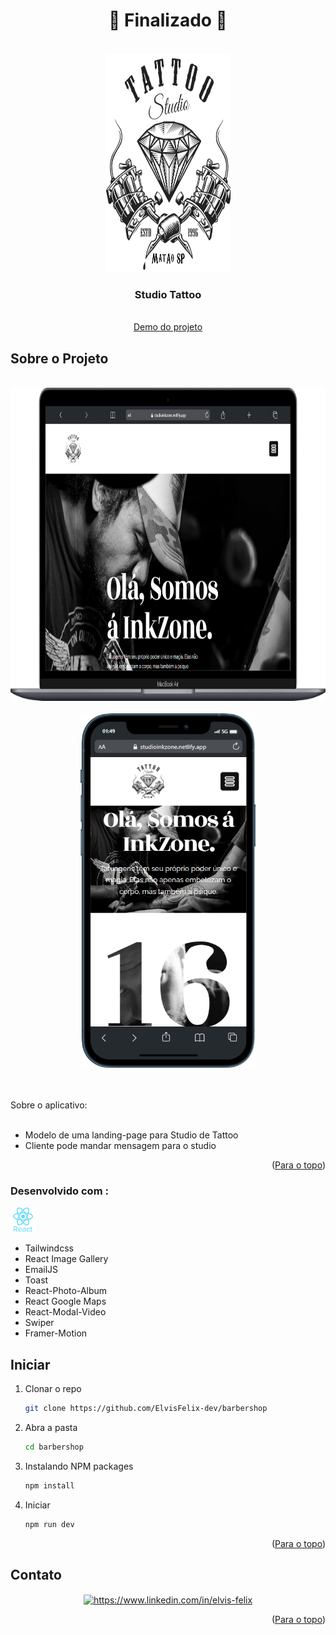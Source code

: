 <div align="center" id="top">
  <h1>🚧 Finalizado 🚧</h1>
</div>

<br />
<div align="center" id='topo'>
  <a href="">
    <img src="src/assets/logo.svg" alt="Logo" width="200" height="350">
  </a>

  <h3 align="center">Studio Tattoo</h3>

  <p align="center">
    <br />
    <a href="https://studioinkzone.netlify.app" target="_blank" rel="noreferrer">Demo do projeto</a>
  </p>
</div>

## Sobre o Projeto
<br />
<!--[![Screen Shot][product-screenshot]](/mobile.png)
[![Screen Shot][product-screenshot]](/pc.png)-->
<div align="center">
  <img src="PC.png" alt="Logo" width="873" height="501"><br />
  <br />
  <img src="mobile.png" alt="Logo" width="280" height="567"> 
</div>
<br />

<br />Sobre o aplicativo:<br />
<br />

- Modelo de uma landing-page para Studio de Tattoo
- Cliente pode mandar mensagem para o studio  

<p align="right">(<a href="#topo">Para o topo</a>)</p>



### Desenvolvido com :

<a href="https://reactjs.org/" target="_blank" rel="noreferrer"> <img src="https://raw.githubusercontent.com/devicons/devicon/master/icons/react/react-original-wordmark.svg" alt="react" width="40" height="40"/> </a>
- Tailwindcss 
- React Image Gallery
- EmailJS
- Toast
- React-Photo-Album
- React Google Maps
- React-Modal-Video
- Swiper
- Framer-Motion


<!-- GETTING STARTED -->
## Iniciar

1. Clonar o repo
   ```sh
   git clone https://github.com/ElvisFelix-dev/barbershop
   ```
2. Abra a pasta
   ```sh
   cd barbershop

3. Instalando NPM packages
   ```sh
   npm install
   ```

4. Iniciar
   ```sh
   npm run dev
   ```

<p align="right">(<a href="#topo">Para o topo</a>)</p>




<!-- CONTACT -->
## Contato

<p align="center"><a href="https://www.linkedin.com/in/elvis-felix" target="blank"><img align="center" src="https://raw.githubusercontent.com/rahuldkjain/github-profile-readme-generator/master/src/images/icons/Social/linked-in-alt.svg" alt="https://www.linkedin.com/in/elvis-felix" height="30" width="40" /></a></p>


<p align="right">(<a href="#topo">Para o topo</a>)</p>

